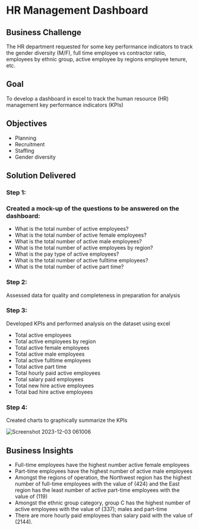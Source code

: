 # HR Management Dashboard

## Business Challenge

The HR department requested for some key performance indicators to track the gender diversity (M/F), full time employee vs contractor ratio, employees by ethnic group, active employee by regions employee tenure, etc.

## Goal

To develop a dashboard in excel to track the human resource (HR) management key performance indicators (KPIs)

## Objectives

* Planning
* Recruitment
* Staffing
* Gender diversity

## Solution Delivered

### Step 1:

### Created a mock-up of the questions to be answered on the dashboard:
* What is the total number of active employees?
* What is the total number of active female employees?
* What is the total number of active male employees?
* What is the total number of active employees by region?
* What is the pay type of active employees?
* What is the total number of active fulltime employees?
* What is the total number of active part time?

### Step 2:

Assessed data for quality and completeness in preparation for analysis

### Step 3:

Developed KPIs and performed analysis on the dataset using excel

* Total active employees
* Total active employees by region
* Total active female employees
* Total active male employees
* Total active fulltime employees
* Total active part time
* Total hourly paid active employees
* Total salary paid employees
* Total new hire active employees
* Total bad hire active employees

### Step 4:

Created charts to graphically summarize the KPIs

![Screenshot 2023-12-03 061006](https://github.com/williamsadegoke/hrdataproject/assets/81843920/ef5f1c96-f007-485a-a89a-8dd502dce132)


## Business Insights

* Full-time employees have the highest number active female employees
* Part-time employees have the highest number of active male employees
* Amongst the regions of operation, the Northwest region has the highest number of full-time employees with the value of (424) and the East region has the least number of active part-time employees with the value of (119)
* Amongst the ethnic group category, group C has the highest number of active employees with the value of (337); males and part-time
* There are more hourly paid employees than salary paid with the value of (2144). 
